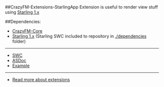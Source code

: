 ##CrazyFM-Extensions-StarlingApp
Extension is useful to render view stuff using [Starling 1.x](https://github.com/Gamua/Starling-Framework)

##Dependencies:
- [CrazyFM-Core](https://github.com/CrazyFlasher/crazyfm/tree/master/core)
- [Starling 1.x](https://github.com/Gamua/Starling-Framework)
(Starling SWC included to repository in [./dependencies](./dependencies) folder)

***

- [SWC](http://188.166.108.195/projects/crazyfm/extensions/starlingApp/crazyfm-ext-starlingApp_latest.zip)
- [ASDoc](http://188.166.108.195/projects/crazyfm/extensions/starlingApp/doc)
- [Example](https://github.com/CrazyFlasher/crazyfm-examples/tree/master/starlingAppExample)

***

- [Read more about extensions](../../extensions)